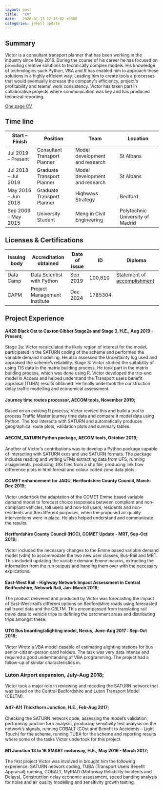 ```yaml
---
layout: post
title:  "CV"
date:   2020-01-13 12:15:02 +0000
categories: jekyll update
---
```

## Summary
Victor is a consultant transport planner that has been working in the industry since May 2016. During the course of his career he has focused on providing creative solutions to technically complex models. His knowledge of technologies such Python, VBA and R has enabled him to approach these solutions in a highly efficient way. Leading him to create tools a processes that would eventually increase the company's efficiency, project's profitability and teams' work consistency. Victor has taken part in collaborative projects where communication was key and has produced technical reporting.

[One page CV](/Files/VictorSequiC.V..html)

## Time line

Start – Finish | Position | Team | Location
--- | --- | --- | --- 
Jul 2019 – Present | Consultant Transport Planner | Model development and research | St Albans
Jul 2018 – Jul 2019 | Graduate Transport Planner | Model development and research | St Albans
May 2016 – Jun 2018 | Graduate Transport Planner | Highways Strategy | Bedford
Sep 2009 – May 2015 | University Student | Meng in Civil Engineering | Polytechnic University of Madrid

## Licenses & Certifications
Issuing body | Accreditation obtained | Date of issue | ID | Diploma
--- | --- | --- | --- | --- 
Data Camp | Data Scientist with Python | Sep 2019 | 100,610 | [Statement of accomplishment](https://www.datacamp.com/statement-of-accomplishment/track/0c6a9fa4596a93fb30124fb7a8c007aecf4e86b0?share=1)
CAPM | Project Management Institute | Dec 2024 | 1785304 | 


## Project Experience

#### A428 Black Cat to Caxton Gibbet Stage2a and Stage 3, H.E., Aug 2019 - Present;
Stage 2a: Victor recalculated the likely region of interest for the model, participated in the SATURN coding of the scheme and performed the variable demand modelling. He also assessed the Uncertainty log used and appraised the scheme’s reliability. Stage 3: Victor studied the suitability of using TIS data in the matrix building process. He took part in the matrix building process, which was done using R. Victor developed the trip-end model in Access and helped understand the Transport users benefit appraisal (TUBA) results obtained. He finally undertook the construction delay traffic modelling and economical assessment.

#### Journey time routes processor, AECOM tools, November 2019; 
Based on an existing R process, Victor revised this and build a tool to process Traffic Master journey time data and compare it model data using Python. The tool interacts with SATURN and automatically produces geographical route plots, validation plots and summary tables.

#### AECOM_SATURN Python package, AECOM tools, October 2019; 
Another of Victor's contributions was to develop a Python package capable of interacting with SATURN exes and use SATURN formats. The package includes reading and writing UFMs extracting data from UFS, running assignments, producing .GIS files from a shp file, producing link flow difference plots in html format and colour coded zone data plots. 

#### COMET enhancement for JAQU, Hertfordshire County Council, March-Dec 2019; 
Victor undertook the adaptation of the COMET Emme based variable demand model to forecast choice responses between compliant and non-compliant vehicles, toll users and non-toll users, residents and non-residents and the different purposes, when the proposed air quality interventions were in place. He also helped understand and communicate the results.

#### Hertfordshire County Council (HCC), COMET Update - MRT, Sep-Oct 2019;
Victor included the necessary changes to the Emme based variable demand model (vdm) to accommodate the two new user classes, Bus-Rail and MRT. This included updating the variable demand Emme macros, extracting the information from the run outputs and handing them over with the necessary explications. 

#### East-West Rail - Highway Network Impact Assessment in Central Bedfordshire, Network Rail, Jan-March 2019;
The product delivered and produced by Victor was forecasting the impact of East-West-rail’s different options on Bedfordshire roads using forecasted rail travel data and the CBLTM. This encompassed from translating rail travel data to vehicle trips to defining the catchment areas and distributing trips amongst these.

#### UTG Bus boarding/alighting model, Nexus, June-Aug 2017 : Sep-Oct 2018;
Victor Wrote a VBA model capable of estimating alighting stations for bus senior-citizen-person card holders. The task was very data intense and required a good understanding of VBA programming. The project had a follow-up of similar characteristics in.

### Luton Airport expansion, July-Aug 2018; 
Victor took a major role in reviewing and recoding the SATURN network that was based on the Central Bedfordshire and Luton Transport Model (CBLTM). 

#### A47-A11 Thickthorn Junction, H.E., Feb-Aug 2017;
Checking the SATURN network code, assessing the model’s validation, performing junction turn analysis, producing sensitivity test analysis on the network’s signals, running COBALT (COst and Benefit to Accidents – Light Touch) for the scheme, running TUBA for the scheme and reporting results where some of the tasks Victor undertook for this project.

#### M1 Junction 13 to 16 SMART motorway, H.E., May 2016 - March 2017;
The first project Victor was involved in brought him the following experience: SATURN network coding, TUBA (Transport Users Benefit Appraisal) running, COBALT, MyRIAD (Motorway Reliability Incidents and Delays), Construction delay economic assessment, speed banding analysis for noise and air quality modelling and sensitivity growth testing.


